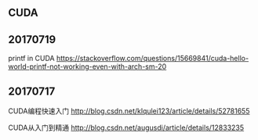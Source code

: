 
## CUDA

## 20170719

printf in CUDA
https://stackoverflow.com/questions/15669841/cuda-hello-world-printf-not-working-even-with-arch-sm-20

## 20170717

CUDA编程快速入门
http://blog.csdn.net/klqulei123/article/details/52781655

CUDA从入门到精通
http://blog.csdn.net/augusdi/article/details/12833235
